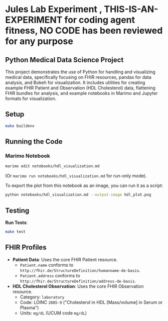 # Jules Lab Experiment , **THIS-IS-AN-EXPERIMENT** for coding agent fitness, **NO CODE** has been reviewed for any purpose
## Python Medical Data Science Project

This project demonstrates the use of Python for handling and visualizing medical data, specifically focusing on FHIR resources, pandas for data analysis, and Bokeh for visualization. It includes utilities for creating example FHIR Patient and Observation (HDL Cholesterol) data, flattening FHIR bundles for analysis, and example notebooks in Marimo and Jupyter formats for visualization.

## Setup

```sh
make buildenv
```

## Running the Code

### Marimo Notebook

```bash
marimo edit notebooks/hdl_visualization.md
```

(Or `marimo run notebooks/hdl_visualization.md` for run-only mode).

To export the plot from this notebook as an image, you can run it as a script:
```bash
python notebooks/hdl_visualization.md --output-image hdl_plot.png
```

## Testing

**Run Tests**:

```bash
make test
```


## FHIR Profiles

*   **Patient Data**: Uses the core FHIR Patient resource.
    *   `Patient.name` conforms to `http://fhir.de/StructureDefinition/humanname-de-basis`.
    *   `Patient.address` conforms to `http://fhir.de/StructureDefinition/address-de-basis`.
*   **HDL Cholesterol Observation**: Uses the core FHIR Observation resource.
    *   Category: `laboratory`
    *   Code: LOINC `2085-9` ("Cholesterol in HDL [Mass/volume] in Serum or Plasma")
    *   Units: `mg/dL` (UCUM code `mg/dL`)
```

